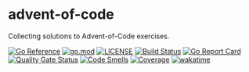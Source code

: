 # advent-of-code
Collecting solutions to Advent-of-Code exercises.

[![Go Reference](https://pkg.go.dev/badge/github.com/asphaltbuffet/advent-of-code.svg)](https://pkg.go.dev/github.com/asphaltbuffet/advent-of-code)
[![go.mod](https://img.shields.io/github/go-mod/go-version/asphaltbuffet/advent-of-code)](go.mod)
[![LICENSE](https://img.shields.io/github/license/asphaltbuffet/advent-of-code)](LICENSE)
[![Build Status](https://img.shields.io/github/workflow/status/asphaltbuffet/advent-of-code/build)](https://github.com/asphaltbuffet/advent-of-code/actions?query=workflow%3Abuild+branch%3Amain)
[![Go Report Card](https://goreportcard.com/badge/github.com/asphaltbuffet/advent-of-code)](https://goreportcard.com/report/github.com/asphaltbuffet/advent-of-code)
[![Quality Gate Status](https://sonarcloud.io/api/project_badges/measure?project=asphaltbuffet_advent-of-code&metric=alert_status)](https://sonarcloud.io/summary/new_code?id=asphaltbuffet_advent-of-code)
[![Code Smells](https://sonarcloud.io/api/project_badges/measure?project=asphaltbuffet_advent-of-code&metric=code_smells)](https://sonarcloud.io/summary/new_code?id=asphaltbuffet_advent-of-code)
[![Coverage](https://sonarcloud.io/api/project_badges/measure?project=asphaltbuffet_advent-of-code&metric=coverage)](https://sonarcloud.io/summary/new_code?id=asphaltbuffet_advent-of-code)
[![wakatime](https://wakatime.com/badge/user/09307b0e-8348-4b4e-9b67-0026db3fe1f5/project/d8517ea0-1006-42ab-b5f3-0cc1f86b7e70.svg)](https://wakatime.com/badge/user/09307b0e-8348-4b4e-9b67-0026db3fe1f5/project/d8517ea0-1006-42ab-b5f3-0cc1f86b7e70)
